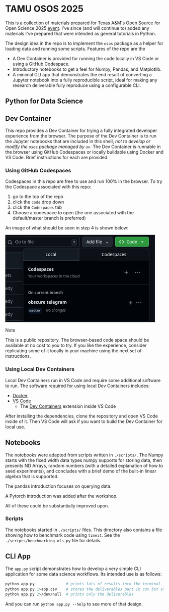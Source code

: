 # TAMU OSOS 2025

This is a collection of materials prepared for Texas A&M's Open Source for Open
Science 2025
[event](https://eeb.tamu.edu/open-source-open-science/open-source-for-open-science-workshop-2025/).
I've since (and will continue to) added any materials I've prepared that were
intended as general tutorials in Python.

The design idea in the repo is to implement the `osos` package as a helper for
loading data and running some scripts. Features of the repo are the

- A Dev Container is provided for running the code locally in VS Code or using a
  GitHub Codespace.
- Introductory notebooks to get a feel for Numpy, Pandas, and Matplotlib.
- A minimal CLI app that demonstrates the end result of converting a Jupyter
  notebook into a fully reproducible script, ideal for making any research
  deliverable fully reproduce using a configurable CLI.

## Python for Data Science

## Dev Container

This repo provides a Dev Container for trying a fully integrated developer
experience from the browser. The purpose of the Dev Container is to run the
Jupyter notebooks that are included in this shell, *not to develop or modify the
`osos` package managed by `uv`*. The Dev Container is runnable in the browser
using GitHub Codespaces or locally buildable using Docker and VS Code. Brief
instructions for each are provided.

### Using GitHub Codespaces

Codespaces in this repo are free to use and run 100% in the browser. To try the
Codespace associated with this repo:

1. go to the top of the repo
2. click the `code` drop down
3. click the `Codespaces` tab
4. Choose a codespace to open (the one associated with the default/master branch
   is preferred)

An image of what should be seen in step 4 is shown below:

![Open the GitHub Codespace in a browser](./assets/open-codespace.png)

> [!NOTE]
> This is a public repository. The browser-based code space should be available
> at no cost to you to try. If you like the experience, consider replicating
> some of it locally in your machine using the next set of instructions.

### Using Local Dev Containers

Local Dev Containers run in VS Code and require some additional software to run.
The software required for using local Dev Containers includes:

- [Docker](https://docs.docker.com/engine/install/)
- [VS Code](https://code.visualstudio.com/download)
   - The [Dev Containers](https://marketplace.visualstudio.com/items?itemName=ms-vscode-remote.remote-containers) extension inside VS Code

After installing the dependencies, clone the repository and open VS Code inside
of it. Then VS Code will ask if you want to build the Dev Container for local
use.

## Notebooks

The notebooks were adapted from scripts written in `./scripts/`. The Numpy
starts with the fixed width data types numpy supports for storing data, then
presents ND Arrays, random numbers (with a detailed explanation of how to seed
experiments), and concludes with a brief demo of the built-in linear algebra
that is supported.

The pandas introduction focuses on querying data.

A Pytorch introduction was added after the workshop.

All of these could be substantially improved upon.

### Scripts

The notebooks started in `./scripts/` files. This directory also contains a file
showing how to benchmark code using `timeit`. See the
`./scripts/benchmarking_ols.py` file for details.

## CLI App

The `app.py` script demonstrates how to
develop a very simple CLI application for some data science workflows. Its
intended use is as follows:

```bash
python app.py              # prints lots of results into the terminal
python app.py 1>app.csv    # stores the deliverables part in csv but still prints
python app.py 2>/dev/null  # prints only the deliverables
```

And you can run `python app.py --help` to see more of that design.

